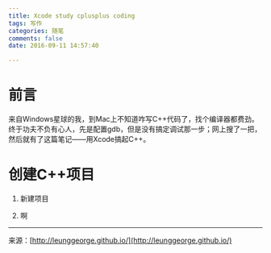 ```yaml
---
title: Xcode study cplusplus coding
tags: 写作
categories: 随笔
comments: false
date: 2016-09-11 14:57:40

---
```

# 前言  
来自Windows星球的我，到Mac上不知道咋写C++代码了，找个编译器都费劲。终于功夫不负有心人，先是配置gdb，但是没有搞定调试那一步；网上搜了一把，然后就有了这篇笔记——用Xcode搞起C++。

# 创建C++项目
1. 新建项目

2. 啊








---
<link rel="stylesheet" href="http://yandex.st/highlightjs/6.1/styles/default.min.css">
<script src="http://yandex.st/highlightjs/6.1/highlight.min.js"></script>
<script>
hljs.tabReplace = ' ';
hljs.initHighlightingOnLoad();
</script>


来源：[http://leunggeorge.github.io/](http://leunggeorge.github.io/)  